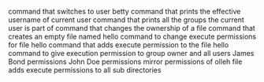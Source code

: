 command that switches to user betty
command that prints the effective username of current user
command that prints all the groups the current user is part of
command that changes the ownership of a file
command that creates an empty file named hello
command to change execute permissions for file hello
command that adds execute permission to the file hello
command to give execution permission to group owner and all users
James Bond permissions
John Doe permissions
mirror permissions of olleh file
adds execute permissions to all sub directories

